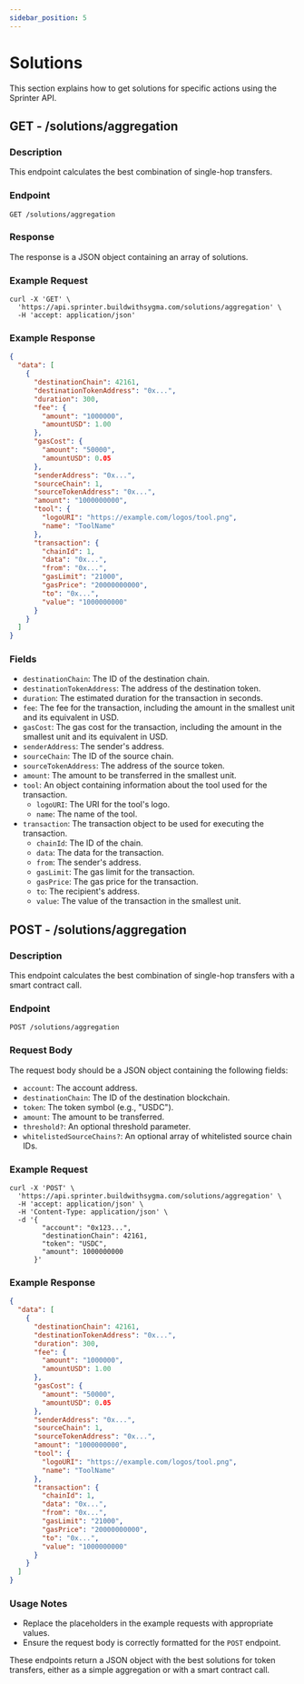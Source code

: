```yaml
---
sidebar_position: 5
---
```


# Solutions

This section explains how to get solutions for specific actions using the Sprinter API.

## GET - /solutions/aggregation

### Description

This endpoint calculates the best combination of single-hop transfers.

### Endpoint

`GET /solutions/aggregation`

### Response

The response is a JSON object containing an array of solutions.

### Example Request

```shell
curl -X 'GET' \
  'https://api.sprinter.buildwithsygma.com/solutions/aggregation' \
  -H 'accept: application/json'
```

### Example Response

```json
{
  "data": [
    {
      "destinationChain": 42161,
      "destinationTokenAddress": "0x...",
      "duration": 300,
      "fee": {
        "amount": "1000000",
        "amountUSD": 1.00
      },
      "gasCost": {
        "amount": "50000",
        "amountUSD": 0.05
      },
      "senderAddress": "0x...",
      "sourceChain": 1,
      "sourceTokenAddress": "0x...",
      "amount": "1000000000",
      "tool": {
        "logoURI": "https://example.com/logos/tool.png",
        "name": "ToolName"
      },
      "transaction": {
        "chainId": 1,
        "data": "0x...",
        "from": "0x...",
        "gasLimit": "21000",
        "gasPrice": "20000000000",
        "to": "0x...",
        "value": "1000000000"
      }
    }
  ]
}
```

### Fields

- `destinationChain`: The ID of the destination chain.
- `destinationTokenAddress`: The address of the destination token.
- `duration`: The estimated duration for the transaction in seconds.
- `fee`: The fee for the transaction, including the amount in the smallest unit and its equivalent in USD.
- `gasCost`: The gas cost for the transaction, including the amount in the smallest unit and its equivalent in USD.
- `senderAddress`: The sender's address.
- `sourceChain`: The ID of the source chain.
- `sourceTokenAddress`: The address of the source token.
- `amount`: The amount to be transferred in the smallest unit.
- `tool`: An object containing information about the tool used for the transaction.
    - `logoURI`: The URI for the tool's logo.
    - `name`: The name of the tool.
- `transaction`: The transaction object to be used for executing the transaction.
    - `chainId`: The ID of the chain.
    - `data`: The data for the transaction.
    - `from`: The sender's address.
    - `gasLimit`: The gas limit for the transaction.
    - `gasPrice`: The gas price for the transaction.
    - `to`: The recipient's address.
    - `value`: The value of the transaction in the smallest unit.

## POST - /solutions/aggregation

### Description

This endpoint calculates the best combination of single-hop transfers with a smart contract call.

### Endpoint

`POST /solutions/aggregation`

### Request Body

The request body should be a JSON object containing the following fields:

- `account`: The account address.
- `destinationChain`: The ID of the destination blockchain.
- `token`: The token symbol (e.g., "USDC").
- `amount`: The amount to be transferred.
- `threshold?`: An optional threshold parameter.
- `whitelistedSourceChains?`: An optional array of whitelisted source chain IDs.

### Example Request

```shell
curl -X 'POST' \
  'https://api.sprinter.buildwithsygma.com/solutions/aggregation' \
  -H 'accept: application/json' \
  -H 'Content-Type: application/json' \
  -d '{
        "account": "0x123...",
        "destinationChain": 42161,
        "token": "USDC",
        "amount": 1000000000
      }'
```

### Example Response

```json
{
  "data": [
    {
      "destinationChain": 42161,
      "destinationTokenAddress": "0x...",
      "duration": 300,
      "fee": {
        "amount": "1000000",
        "amountUSD": 1.00
      },
      "gasCost": {
        "amount": "50000",
        "amountUSD": 0.05
      },
      "senderAddress": "0x...",
      "sourceChain": 1,
      "sourceTokenAddress": "0x...",
      "amount": "1000000000",
      "tool": {
        "logoURI": "https://example.com/logos/tool.png",
        "name": "ToolName"
      },
      "transaction": {
        "chainId": 1,
        "data": "0x...",
        "from": "0x...",
        "gasLimit": "21000",
        "gasPrice": "20000000000",
        "to": "0x...",
        "value": "1000000000"
      }
    }
  ]
}
```

### Usage Notes

- Replace the placeholders in the example requests with appropriate values.
- Ensure the request body is correctly formatted for the `POST` endpoint.

These endpoints return a JSON object with the best solutions for token transfers, either as a simple aggregation or with a smart contract call.
